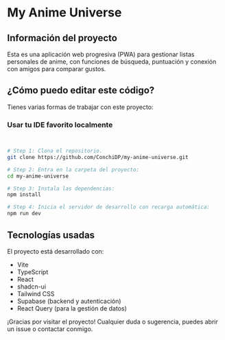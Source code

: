 # My Anime Universe

## Información del proyecto

Esta es una aplicación web progresiva (PWA) para gestionar listas personales de anime, con funciones de búsqueda, puntuación y conexión con amigos para comparar gustos.

## ¿Cómo puedo editar este código?

Tienes varias formas de trabajar con este proyecto:

### Usar tu IDE favorito localmente

```sh


# Step 1: Clona el repositorio.
git clone https://github.com/ConchiDP/my-anime-universe.git

# Step 2: Entra en la carpeta del proyecto:
cd my-anime-universe

# Step 3: Instala las dependencias:
npm install

# Step 4: Inicia el servidor de desarrollo con recarga automática:
npm run dev
```


## Tecnologías usadas

El proyecto está desarrollado con:

- Vite
- TypeScript
- React
- shadcn-ui
- Tailwind CSS
- Supabase (backend y autenticación)
- React Query (para la gestión de datos)

¡Gracias por visitar el proyecto! Cualquier duda o sugerencia, puedes abrir un issue o contactar conmigo.


